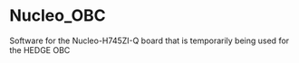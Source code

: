 # Nucleo_OBC
Software for the Nucleo-H745ZI-Q board that is temporarily being used for the HEDGE OBC
